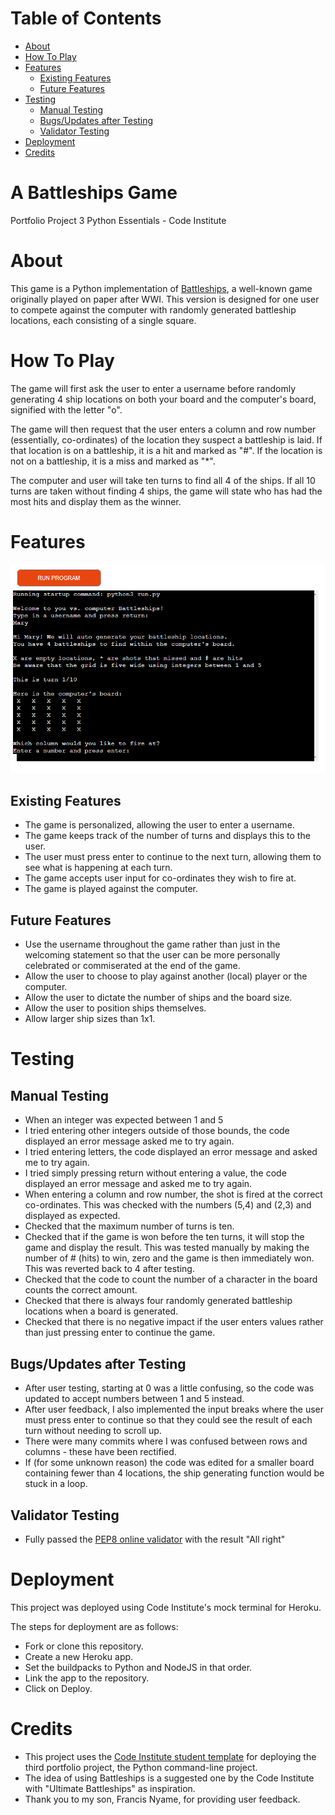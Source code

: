 # Table of Contents

- [About](#about)
- [How To Play](#how-to-play)
- [Features](#features)
  - [Existing Features](#existing-features)
  - [Future Features](#future-features)
- [Testing](#testing)
  - [Manual Testing](#manual-testing)
  - [Bugs/Updates after Testing](#bugs-updates-after-testing)
  - [Validator Testing](#validator-testing)
- [Deployment](#deployment)
- [Credits](#credits)

# A  Battleships Game
Portfolio Project 3 Python Essentials - Code Institute

# About
This game is  a Python implementation of [Battleships](http://battleship-game.net/), a well-known game originally played on paper after WWI. This version is designed for one user to compete against the computer with randomly generated battleship locations, each consisting of a single square.

# How To Play

The game will first ask  the user to enter a username before randomly generating 4 ship locations on both your board and the computer's board, signified with the letter "o". 

The game will then request that the user enters a column and row number (essentially, co-ordinates) of the location they suspect a battleship is laid. If that location is on a battleship, it is a hit and marked as "#". If the location is not on a battleship, it is a miss and marked as "*". 

The computer and user will take ten turns to find all 4 of the ships. If all 10 turns are taken without finding 4 ships, the game will state who has had the most hits and display them as the winner. 

# Features
![image  battleships app](battleships.PNG)

## Existing Features

- The game is personalized, allowing the user to enter a username.
- The game keeps track of the number of turns and displays this to the user.
- The user must press enter to continue to the next turn, allowing them to see what is happening at each turn.
- The game accepts user input for co-ordinates they wish to fire at.
- The game is played against the computer.

## Future Features

- Use the username throughout the game rather than just in the welcoming statement so that the user can be more personally celebrated or commiserated at the end of the game.
- Allow the user to choose to play against another (local) player or the computer.
- Allow the user to dictate the number of ships and the board size.
- Allow the user to position ships themselves.
- Allow larger ship sizes than 1x1.

# Testing

## Manual Testing

- When an integer was expected between 1 and 5 
- I tried entering other integers outside of those bounds, the code displayed an error message asked me to try again.
- I tried entering letters, the code displayed an error message and asked me to try again.
- I tried simply pressing return without entering a value, the code displayed an error message and asked me to try again.
- When entering a column and row number, the shot is fired at the correct co-ordinates. This was checked with the numbers (5,4) and (2,3) and displayed as expected.
- Checked that the maximum number of turns is ten.
- Checked that if the game is won before the ten turns, it will stop the game and display the result. This was tested manually by making the number of # (hits) to win, zero and the game is then immediately won. This was reverted back to 4 after testing.
- Checked that the code to count the number of a character in the board counts the correct amount.
- Checked that there is always four randomly generated battleship locations when a board is generated. 
- Checked that there is no negative impact if the user enters values rather than just pressing enter to continue the game.

## Bugs/Updates after Testing

- After user testing, starting at 0 was a little confusing, so the code was updated to accept numbers between 1 and 5 instead.
- After user feedback, I also implemented the input breaks where the user must press enter to continue so that they could see the result of each turn without needing to scroll up.
- There were many commits where I was confused between rows and columns - these have been rectified. 
- If (for some unknown reason) the code was edited for a smaller board containing fewer than 4 locations, the ship generating function would be stuck in a loop.

## Validator Testing

- Fully passed the [PEP8 online validator](http://pep8online.com/) with the result "All right"

# Deployment
This project was deployed using Code Institute's mock terminal for Heroku.

The steps for deployment are as follows:
- Fork or clone this repository.
- Create a new Heroku app.
- Set the buildpacks to Python and NodeJS in that order.
- Link the app to the repository.
- Click on Deploy.

# Credits

- This project uses the [Code Institute student template](https://github.com/Code-Institute-Org/python-essentials-template) for deploying the third portfolio project, the Python command-line project.
- The idea of using Battleships is a suggested one by the Code Institute with "Ultimate Battleships" as inspiration.
- Thank you to my son, Francis Nyame, for providing user feedback.

